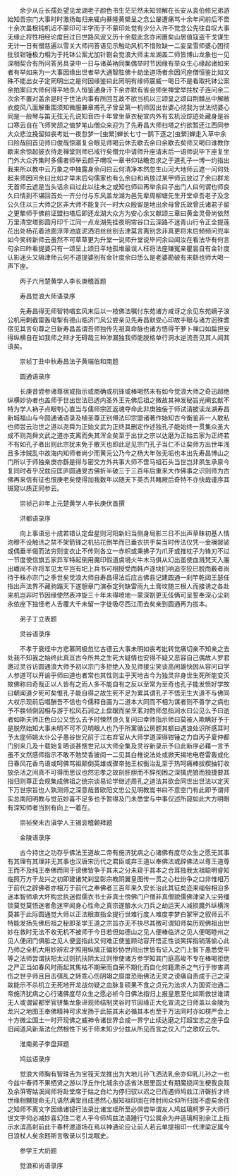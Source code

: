 <!-- { "loadSidebar": true } -->
　　余少从丘长孺处望见龙湖老子颜色书生茫茫然未知领解在长安从袁伯修兄弟游始知吾宗门大事时时激扬每归来辄向綦隆黄檗呈之念公屡遭痛骂十余年间前后不啻十余次虽根钝机迟不蒙印可半字而于不蒙印处觉有少分入许不觉念公先往自叹大事无缘止将性相经论度目过日世路风波又历十余载此念亦闲置矣山居值寇盗干戈谋生无计一日有僧慈遍以雪关大师问答语见示触动风机不惜败缺一二妄呈雪师婆心困彻批驳钳锤极力相为于托钵公案尤加针劄会觉浪大师主龙湖盖二师皆博山龙象也一见深相契合有所问答另具录中一日与诸英衲同集偶举时节因缘有举众生心缘起诸如来者有举如来为一大事因缘出世者举大通智胜佛十劫坐道场者余因问座僧恒鉴比如文殊不能出女子定罔明出之是何因缘鉴曰此罔明有缘师震威一喝日不是看取托钵公案余拍案曰大师何得平地杀人恒鉴通身汗下余亦默有省会师坐禅堂举拄杖子连问余二次余不置对盖余是时于世法内事有所回互故不欲当机以三颂呈之颂曰荆棘丛中解敝衣旋风八面解重围须知微服兼章甫孔子曾呈第一机师因出世婆心彻我为世法彻婆心同是一般琴与笛无弦无孔说知音四十年曾坐草衣秘宣内外有玄机没踪迹处藏身是谷口寒云自在飞师笑颔之值梦笔山僧众来迎为了先寿昌大师扫塔之约欲暂还江西同参大众悲泣挽留如丧考妣一夜忽梦一[虫縈]蝉长七寸一鹊下逐之[虫縈]蝉走入草中余曰险哉回首见师曰俊哉惊寤复合眼见师喝云休去歇去余曰余歇去矣师又喝曰谁教你歇来余惊起披衣待走禅堂则师已戒行矣僧允中请师升座请末后一语师说毕下座复坐门外大众齐集时多儒者师举云颜子喟叹一章书仰钻瞻忽求之于道孔子一博一约指出我来所以教中云万象之中独露身余问曰云何清净本然忽生山河大地师云遮一问何处起来师因问余曰比如才举末后句儒家也有么余曰和尚放过某甲师云放过了余曰群龙无首师云遮是当头话余曰过此以往未之或知也师曰再举余曰子出门人曰何谓也师良久曰情到不堪回首处一齐分付与东风盖龙湖为邑先辈周柳塘先生开堂卓吾老子及念公久住以三大师之区非大师不能复兴一时大众殷留是地出余母曾氏故曾氏诸君子留之更摰师于佛前证盟扫塔后即还龙湖大众方为安心余又献颂三章曰黄金灵骨尚依然万里清空塔影圆月印千江同一点龙湖先挂夜明帘谷口云深路不迷青山行令正全提莲花出处杨花着池面浮萍池底泥洒泪丝丝别去津莫言离别念非真更将末后频频问兜率如今笑转新师云虽然不可草草更为升堂一说师升堂说毕问余曰闻汝在看法华有何言句余曰昨看提婆只有一颂呈上颂日平地孤堆最误人枉将法座赚冤亲瞿昙自有金针度认影迷头又隔津师云何不道提婆别有金针度余曰恁么是老婆勘破有来繇也师大喝一声下座。

　　丙子六月楚黄学人李长庚稽首题

　　寿昌觉浪大师语录序

　　先寿昌得无师智特唱玄风末后以一枝佛法嘱付东苑诸方咸讶之余见东苑嫡子浪公机用剿截雷轰电掣有德山临济门风公尝亲见先寿昌默受心印故手眼与诸方迥殊耆宿见其言句尊之日新寿昌盖谓吾师独传先祖真命脉也诸方悟得干萝卜禅口如扁担安得纵横自在如我师之辩才无碍哉三种渗漏独我师能脱格单行洞水逆流吾见其人闻其语矣。

　　崇祯丁丑中秋寿昌法子黄端伯和南题

　　圆通语录序

　　长庚昔尝参诸尊宿或指示或商确或机锋或棒喝然未有如今觉浪大师之奇迅超绝纵横妙协者也盖师于世出世法已透内圣外王先佛后祖之微故其神发秘旨光阐玄猷不特为学人衲子点眼刳心直当与儒师宗匠返魂夺命此非庚独佞于师试请披读龙湖寿昌新城福山与今圆通诸语录及植圣尊正别傅法印宗盟诸著作始知古今衡鉴非一人敢私也师尝云治世之道以尧舜为正始文武为正终其删定作述独孔子能始终一贯集众圣大成不则尧舜文武之道亦支离而失其浑全矣至于出世之宗以达磨为正始五家为正终若不有如孔子者出则此宗犹未免于散灭也即此足见宗门孔子当仁不让矣师方出世年浅且多涉贼乱中故海内知师者尚少而黄元公乃今之杨大年张无垢也本出先寿昌博山之门所以于师独亲庚亦繇是得与密交方外共事大师不啻马祖石头当世岂非夙生承禀今复同时者乎况兹应匡庐圆通旻古佛折半破三于三百年后重来大作佛事之识则师为古佛再来信有征也恨庚老矣使得加我数年以随天下英杰共睹厥后奇特不亦快哉谨序其斑窥以质正同参云。

　　崇祯己卯年上元楚黄学人李长庚伏首撰

　　洪都语录序

　　向上事语忌十成若错认定盘星则河阳新妇当侧身局影三日不出声草昧初基人情沕穆不设触讳之禁不架箭锋之机拈花倒竿而已垂衣拱手矣当时传法仅凭一金襕袈裟或偶垂半偈而法穷则变衣止不传则各立一赤帜或秉拂子为爪牙或推枕子为锋刃不过一节度使信旗五家异军特起倒用魔印假道虞境火牛木马俱从幻出虽使血溅梵天入廛出巇尚不许将军见太平岂有圯上兵书可相授受而韩卢逐块扪响追空狡已脱而薮者尚待于株亦宗门之季世矣觉浪大师自寿昌得法后应古佛县记建圆通一刹竿乾闼王瑟任指出声法界不藏驹蹋天下遂憩章门演泰定列缺雷雨九土膏坟随三根人而接诱之各赴来机岂非时节因缘使然表冲旋三十年未得喷地一蒙深劄更无伎俩可呈誓奉深心尘刹永依座下独怪老人舌覆大千未留一字徒吸尽西江而去矣亲到圆通再为拔本。

　　弟子丁立表题

　　灵谷语录序

　　不孝于衰绖中方悲慕罔极忽忆古德云大事未明如丧考妣转觉痛切亲不知亲之去处我不知我之始终此真亘古今所共之生死大疑情也安得不疑又恶容自己偶故人罗君邀过灵谷访圆通浪大师予初以宗门多拒绝人及见师接尘笑谈高闲雄快因从容问曰学人参道可以开谕乎师曰道也者常也其性则主乎天地古今为独灵非身世生死所能变灭故佛称曰奇哉正以人皆有之而人多不能自有之反以至常为至奇也孔子能发愤好学故曰朝闻道夕死可矣惟孔子能自得之故生死不足为累其谓孔子不悟无生大道不与佛同大权示现前后唱酬吾不信也今儒释自画为二道本大同而不相为谋者则不善学之病也予不胜倾倒因相与游于松风石涧之上盘踞而坐烹茗对酌师忽指涧水曰公见么予曰逝者如斯夫师正色曰公又恁么去予时悚然良久复问曰幸师指示师曰莫被人欺瞒好予于是脱然始知大事未明不可不见明眼人也乃于所寓循公房题其额曰遇浪处识所感耳时予太座师姚太仆公子愚谷世兄前于江右弃官从大师学道深得钳锤之力自丙子夏仲都门别来几及十载始复晤谈甚惬世兄以大师全集及灵谷新录示予曰此新序必藉一言予虽不文然感师指示不敢不勉焚香披阅一二见其白椎说法处或掀天揭地电卷雷轰或化日春风花香鸟语或呵佛骂祖颠倒英雄或骤帝驰王权衡治乱至于热呵痛棒拔楔抽钉收放杀活之间真不可得而思议也然忠孝之故剖肝胆而不辞彻困之深擒虎狼而独捷要其指归则尊正会规集成佛祖之统宗谈易论学继述周孔之道法其欲会同世出世法以定天下万世宗旨也人孰测师之深意哉昔欧阳文忠公见明教嵩书曰不意空门有此即予谓师实总南阳明教与觉范妙喜不足多也予暂得及门未悉堂与中事仅述所窥如此大方明眼有深知师者当别有向上一着在。

　　崇祯癸未古滇学人王锡衮稽颡拜题

　　金陵语录序

　　古今持世之功存乎佛法王道故二帝有施济犹病之心诸佛有度尽众生之愿无其事有其理有其理非无其事也汉唐宋历代之君臣或弃王道以奉佛法或辟佛法以尊王道尊王而不及纯王奉佛而同于谤佛皆争于其末之分未窥于其本之合耳独我太祖聪明睿知临照万方于龙兴之初即建诸梵刹显彰宗教阴翼皇图传一贯之心杜纷争之口非惟相万于前代之辟佛者亦相万于前代之奉佛者三百年来久安长治此其征矣迩来缁俗相沿多迷本智师承大坏构忿执迷假儒衣书士非真士傍佛门户僧非真僧貌儒佛津梁入尘劳缰锁莫觉莫悟迷者愈迷罕闻身心性命之真宗遂酿水火刀兵之劫运天人减损魔外纵横洵莫甚于此际圆通觉大师以正法眼直指全提行世难行度人难度李梦白冢宰之叙师云不特能发扬先佛后祖之秘即圣学王道之宗旨亦无不抉尽其微可谓知师矣历观佛祖出世妙在救时无法不收无机不被师于今日若但如德山之见人便棒临济之见人便喝睦州之见人便闭门俱胝之见人便竖指此又何难正使鉴顾动容开悟正性谈笑挥指销落偷心此乃师之全机大用妙辨宏才照用纵擒正偏妙协世间出世皆有证入之门上智下愚悉受平等之法师尝谓扶阳太过则抗扶阴太过则惨使诸方参学知其门庭高峻不专在棒喝拒绝之严正当如春风时雨起其焦枯不期荣而自荣不期化而自化何籍肃杀之气行于惨害凋伤之世乎师且目击弭乱之转乖心伤阴翊之靡度恐贻佛法无灵之谤痛自责成于己之深故能示不杀机立无死地开龙战勿疑之血脉复硕果不食之贞元为法求人为国资治通二帝施济犹病之心行诸佛度尽众生之愿必祈今日佛法指归上报皇恩至化如斯救世谁谓无人或谓留都宰官骈集龙象谛观师结制灵谷时节因缘正大化宣流之日师盖以金陵为龙兴之地图王奉佛精神可求发扬于此振其末必循其本也至于万法同时亦如楞严会上十方微尘国土一时开现佛之威神令诸世界合成一界宁止续达磨之灯超宝志之座乎盘旧闻道风新渐法化然根性下劣于师未知少分兹从所见而言之仅入门之歌叹云尔。

　　淮南弟子李盘拜题

　　鸠兹语录序

　　觉浪大师胸有智珠舌为宝筏天龙推出为大地儿孙飞洒法乳余亦仰乳儿孙之一也今兹中春师不果栖贤之游以浮丘作化城余亦适省沐居里函丈有期魔娆间生梗我良觌及余蓱寄姑溪闻师将赴堂席于姑之白纻为停归驭以迟之已而遇师鸠兹江浒磬折才终世缘相嬲提命无几语然满堂目成懑然心服知祖印固在师肘间众仰所归固不虚矣余往之知师不离文字因缘诸锓行法录比诸宝瑶所至必俱尝举谓友人鸠兹璃柯罗子大师行世文字何必减妙喜幻住二老人乎今师鸠兹法语踵行勺公属余为弁适璃柯别余江上指示水滨高刹前此千春杯渡道场在焉以神通论应让前人若云单提祖印一代津梁定属今日浪杖人矣余韪斯言敬录以引龙眠史。

　　参学王大礽题

　　觉浪和尚语录序

